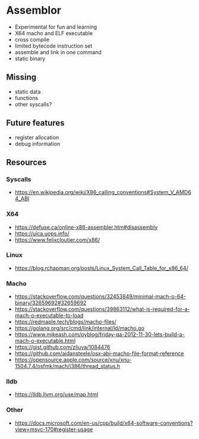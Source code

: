 # Assemblor

- Experimental for fun and learning
- X64 macho and ELF executable
- cross compile
- limited bytecode instruction set
- assemble and link in one command
- static binary

## Missing

- static data
- functions
- other syscalls?

## Future features

- register allocation
- debug information


## Resources

### Syscalls

- https://en.wikipedia.org/wiki/X86_calling_conventions#System_V_AMD64_ABI

### X64

- https://defuse.ca/online-x86-assembler.htm#disassembly
- https://uica.uops.info/
- https://www.felixcloutier.com/x86/

### Linux

- https://blog.rchapman.org/posts/Linux_System_Call_Table_for_x86_64/

### Macho

- https://stackoverflow.com/questions/32453849/minimal-mach-o-64-binary/32659692#32659692
- https://stackoverflow.com/questions/39863112/what-is-required-for-a-mach-o-executable-to-load
- https://redmaple.tech/blogs/macho-files/
- https://golang.org/src/cmd/link/internal/ld/macho.go
- https://www.mikeash.com/pyblog/friday-qa-2012-11-30-lets-build-a-mach-o-executable.html
- https://gist.github.com/zliuva/1084476
- https://github.com/aidansteele/osx-abi-macho-file-format-reference
- https://opensource.apple.com/source/xnu/xnu-1504.7.4/osfmk/mach/i386/thread_status.h

### lldb

- https://lldb.llvm.org/use/map.html

### Other

- https://docs.microsoft.com/en-us/cpp/build/x64-software-conventions?view=msvc-170#register-usage

